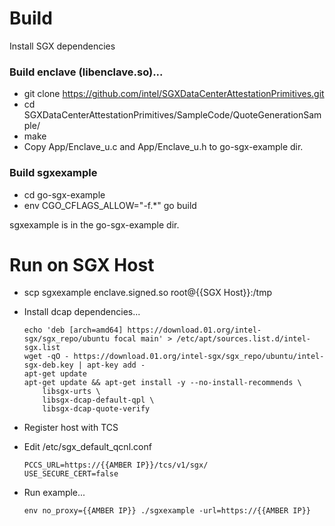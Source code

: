 # Build
Install SGX dependencies
### Build enclave (libenclave.so)...
- git clone https://github.com/intel/SGXDataCenterAttestationPrimitives.git
- cd SGXDataCenterAttestationPrimitives/SampleCode/QuoteGenerationSample/
- make
- Copy App/Enclave_u.c and App/Enclave_u.h to go-sgx-example dir.

### Build sgxexample
- cd go-sgx-example
- env CGO_CFLAGS_ALLOW="-f.*" go build

sgxexample is in the go-sgx-example dir.

# Run on SGX Host
- scp sgxexample enclave.signed.so root@{{SGX Host}}:/tmp

- Install dcap dependencies...
    ```
    echo 'deb [arch=amd64] https://download.01.org/intel-sgx/sgx_repo/ubuntu focal main' > /etc/apt/sources.list.d/intel-sgx.list
    wget -qO - https://download.01.org/intel-sgx/sgx_repo/ubuntu/intel-sgx-deb.key | apt-key add -
    apt-get update 
    apt-get update && apt-get install -y --no-install-recommends \
        libsgx-urts \
        libsgx-dcap-default-qpl \
        libsgx-dcap-quote-verify
    ```

- Register host with TCS

- Edit /etc/sgx_default_qcnl.conf
    ```
    PCCS_URL=https://{{AMBER IP}}/tcs/v1/sgx/
    USE_SECURE_CERT=false
    ```

- Run example...
    ```
    env no_proxy={{AMBER IP}} ./sgxexample -url=https://{{AMBER IP}}
    ```